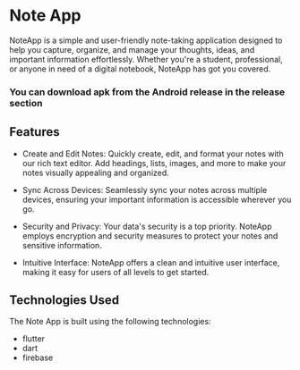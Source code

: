 # Note App

NoteApp is a simple and user-friendly note-taking application designed to help you capture, organize, and manage your thoughts, ideas, and important information effortlessly. Whether you're a student, professional, or anyone in need of a digital notebook, NoteApp has got you covered.


### **You can download apk from the Android release in the release section**

## Features

- Create and Edit Notes: Quickly create, edit, and format your notes with our rich text editor. Add headings, lists, images, and more to make your notes visually appealing and organized.


- Sync Across Devices: Seamlessly sync your notes across multiple devices, ensuring your important information is accessible wherever you go.

- Security and Privacy: Your data's security is a top priority. NoteApp employs encryption and security measures to protect your notes and sensitive information.
- Intuitive Interface: NoteApp offers a clean and intuitive user interface, making it easy for users of all levels to get started.

## Technologies Used

The Note App is built using the following technologies:

- flutter
- dart
- firebase


